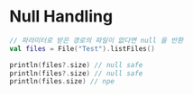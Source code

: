# Null Handling

```kotlin
// 파라미터로 받은 경로의 파일이 없다면 null 을 반환
val files = File("Test").listFiles()

println(files?.size) // null safe
println(files?.size) // null safe
println(files.size) // npe
```